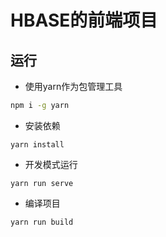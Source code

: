 
HBASE的前端项目
===
运行
----

- 使用yarn作为包管理工具
```bash
npm i -g yarn
```

- 安装依赖
```
yarn install
```

- 开发模式运行
```
yarn run serve
```

- 编译项目
```
yarn run build
```